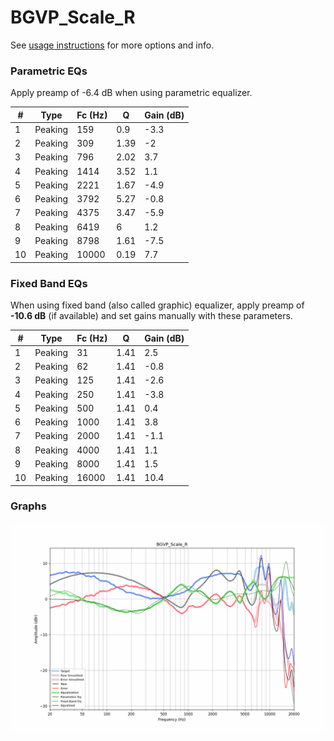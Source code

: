 # BGVP_Scale_R
See [usage instructions](https://github.com/jaakkopasanen/AutoEq#usage) for more options and info.

### Parametric EQs
Apply preamp of -6.4 dB when using parametric equalizer.

|   # | Type    |   Fc (Hz) |    Q |   Gain (dB) |
|-----|---------|-----------|------|-------------|
|   1 | Peaking |       159 | 0.9  |        -3.3 |
|   2 | Peaking |       309 | 1.39 |        -2   |
|   3 | Peaking |       796 | 2.02 |         3.7 |
|   4 | Peaking |      1414 | 3.52 |         1.1 |
|   5 | Peaking |      2221 | 1.67 |        -4.9 |
|   6 | Peaking |      3792 | 5.27 |        -0.8 |
|   7 | Peaking |      4375 | 3.47 |        -5.9 |
|   8 | Peaking |      6419 | 6    |         1.2 |
|   9 | Peaking |      8798 | 1.61 |        -7.5 |
|  10 | Peaking |     10000 | 0.19 |         7.7 |

### Fixed Band EQs
When using fixed band (also called graphic) equalizer, apply preamp of **-10.6 dB** (if available) and set gains manually with these parameters.

|   # | Type    |   Fc (Hz) |    Q |   Gain (dB) |
|-----|---------|-----------|------|-------------|
|   1 | Peaking |        31 | 1.41 |         2.5 |
|   2 | Peaking |        62 | 1.41 |        -0.8 |
|   3 | Peaking |       125 | 1.41 |        -2.6 |
|   4 | Peaking |       250 | 1.41 |        -3.8 |
|   5 | Peaking |       500 | 1.41 |         0.4 |
|   6 | Peaking |      1000 | 1.41 |         3.8 |
|   7 | Peaking |      2000 | 1.41 |        -1.1 |
|   8 | Peaking |      4000 | 1.41 |         1.1 |
|   9 | Peaking |      8000 | 1.41 |         1.5 |
|  10 | Peaking |     16000 | 1.41 |        10.4 |

### Graphs
![](./BGVP_Scale_R.png)
